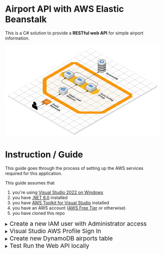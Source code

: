 # Airport API with AWS Elastic Beanstalk

This is a C# solution to provide a **RESTful web API** for simple airport information.

![Cloudcraft Diagram](Diagrams/Cloudcraft3D.png)

# Instruction / Guide

This guide goes through the process of setting up the AWS services required for this application.

This guide assumes that

1. you're using [Visual Studio 2022 on Windows](https://visualstudio.microsoft.com/vs/)
2. you have [.NET 6.0](https://dotnet.microsoft.com/en-us/download/dotnet/6.0) installed
3. you have [AWS Toolkit for Visual Studio](https://aws.amazon.com/visualstudio/) installed
4. you have an AWS account ([AWS Free Tier](https://aws.amazon.com/free) or otherwise)
5. you have cloned this repo

<details>
<summary><span style="font-size:1.2rem">Create a new IAM user with Administrator access</span></summary>

If you don't already have a IAM user with administrator access already, you should create one now.

First, login to your AWS account on the website and search for the **IAM** service on the top bar.

![IAM Search](Diagrams/screenshots/IAM/Search.png)

Click **Users** on the left menu
![IAM Home](Diagrams/screenshots/IAM/Home.png)

As we can see, we don't have any users yet, so click the **Add Users** button on the top right
![IAM AddUsers](Diagrams/screenshots/IAM/AddUsers.png)

Set the **User name** as `vsuser` and tick the **Access key - Programmatic access** checkbox because we want to access this user with our Visual Studio AWS SDK. Then click the bottom right **Next: Permissions** button.
![IAM AddUser Name](Diagrams/screenshots/IAM/AddUser_Name.png)

Go to the **Attach existing Policies** tab and tick the **administratorAccess** checkbox, this allows the `vsuser` user to have complete access for all AWS services, including creating DynamoDB database or Elastic Beanstalk. Then click the bottom right **Next: Tags** button.
![IAM AddUser Permissions](Diagrams/screenshots/IAM/AddUser_Permissions.png)

Leave the tags empty and click the **Next: Review** button.
![IAM AddUser Tag](Diagrams/screenshots/IAM/AddUser_Tag.png)

Here we can see the user being created has user name of `vsuser`, AWS access type of **Programmatic access - with an access key**, permissions summary managed policy of **AdministratorAccess**. Click **Create user** button.
![IAM AddUser Review](Diagrams/screenshots/IAM/AddUser_Review.png)

Now the new user `vsuser` has been successfully created, be sure to click the **Download .csv** button to save the credentials CSV file onto your local hard drive. We will use this CSV file later when we need to sign in to `vsuser` through the Visual Studio 2022 AWS SDK.
![IAM AddUser Created](Diagrams/screenshots/IAM/AddUser_Created.png)

Going back to the **Users** page, we see that the new user `vsuser` has indeed been successfully created.
![IAM Home After Created](Diagrams/screenshots/IAM/Home_After_Created.png)

</details>

<details>
<summary><span style="font-size:1.2rem">Visual Studio AWS Profile Sign In</span></summary>

Open up Visual Studio, if you have installed the [AWS Toolkit for Visual Studio](https://aws.amazon.com/visualstudio/) correctly, you should see this option in **View** > **AWS Explorer**

![View AWS Explorer](Diagrams/screenshots/VisualStudio/AWS_Explorer.png)

Click to open **AWS Explorer** and you should see this button (**Add AWS Credentials Profile**), click it.

![Add AWS Credentials Profile Button](Diagrams/screenshots/VisualStudio/AWS_Explorer_Add_Profile.png)

Then fill in the correct details in the pop up window:

1. Profile name, could be anything but for simplicity sake let's keep it `vsuser`
2. Import from CSV file and select the CSV file with the credentials you've downloaded in the **Create IAM user with administrator access** in the previous section
3. Set the Region to your region
4. click OK.

![New Account Profile](Diagrams/screenshots/VisualStudio/New_Account_Profile.png)

After that, the profile should be signed in to the AWS Explorer, and all the AWS services would be available through the AWS Explorer in Visual Studio.

![AWS Explorer After Profile](Diagrams/screenshots/VisualStudio/AWS_Explorer_After_Profile.png)

One thing to note is that `appsettings.Development.json` has the content:

```json
{
  "Logging": {
    "LogLevel": {
      "Default": "Information",
      "Microsoft.AspNetCore": "Warning"
    }
  },
  "AWS": {
    "Profile": "vsuser",
    "Region": "eu-west-2"
  }
}
```

where

- `AWS.Profile` of `"vsuser"` should be matching the profile name, and
- `AWS.Region` of `"eu-west-2"` should be matching your region

So if you chose a different profile name or region, be sure to adjust the `appsettings.Development.json` accordingly.

</details>

<details>
<summary><span style="font-size:1.2rem">Create new DynamoDB airports table </span></summary>

Now that the AWS Explorer has profile `vsuser` connected, it's time to create a new DynamoDB table for airports.

Before we begin, notice that the `Models/Airport.cs` class has the content:

```c#
using Amazon.DynamoDBv2.DataModel;

namespace AirportAPI.Models;

[DynamoDBTable("airports")]
public class Airport
{
    [DynamoDBHashKey("code")]
    public string? Code { get; set; }

    [DynamoDBProperty("name")]
    public string? Name { get; set; }

    [DynamoDBProperty("city")]
    public string? City { get; set; }
}
```

where the

```c#
[DynamoDBTable("airports")]
```

defines that the DynamoDB table should have the name `"airports"`, so when we create the DynamoDB table, it should have the name **airports**.

Also notice that the hash key name is `"code"` by this line in `Models/Airport.cs`

```c#
[DynamoDBHashKey("code")]
```

To create the **airports** table, open AWS Explorer, right click on **Amazon DynamoDB** and click **Create Table...**

![DynamoDB Create Table](Diagrams/screenshots/DynamoDB/Create_Table.png)

A window pops up for creating new DynamoDB Table:

- set the **Table Name** as **airports**
- set the **Hash Key Name** as **code**, with **Hash Key Type** as **String**
- Click **Create**

![DynamoDB Create Table Basic Settings](Diagrams/screenshots/DynamoDB/Create_Table_Basic_Settings.png)

Now after creating this new DynamoDB table, we can see it under the **Amazon DynamoDB** in the AWS Explorer

![AWS Explorer Airports Table](Diagrams/screenshots/DynamoDB/AWS_Explorer_After_Created_Table.png)

Double clicking on the **airports** table opens it up, and shows an empty table

![Airports Table Empty](Diagrams/screenshots/DynamoDB/Table_Airports.png)

Also, if open the AWS website and go to the **DynamoDB** page, you can see the **airports** table there

![Airports Table Empty](Diagrams/screenshots/DynamoDB/DynamoDB_Website.png)

</details>

<details>
<summary><span style="font-size:1.2rem">Test Run the Web API locally</span></summary>

Now that DynamoDB table **airports** has been created, you should now be able to run the Web API locally and test out the endpoints on swagger.

First, click on the **AirportAPI** button to run it in debug mode.

![Run AirportAPI button](Diagrams/screenshots/TestLocally/RunAirportAPI_Button.png)

It should open up a new page for **Swagger**, listing all the endpoints.

![AirportAPI Swagger](Diagrams/screenshots/TestLocally/AirportAPI_Swagger.png)

Sending a **GET** request to the `/api/Airport` endpoint would initially respond with **empty list of airports**, `[]`, with status code of `200`

![AirportAPI Swagger](Diagrams/screenshots/TestLocally/Swagger_GetAllAirports.png)

> ## If it responds with error
>
> But if it responds with error message instead, then it's likely because some AWS configuration weren't set properly. It could be:
>
> - The AWS user (say `vsuser`) didn't have permission to access DynamoDB. Go to **IAM** service page on AWS and add the permission to have **AdministratorAccess** which would certainly grant it access to DynamoDB.
> - The AWS user did have permission to access DynamoDB, but it was not configured correctly in `appsettings.Development.json`. Go to `appsettings.Development.json` and make sure the attributes under `"AWS"` were set appropriately for the user profile, it could be the `"Profile"` not matching or the `"Region"` not matching.
> - The DynamoDB table name not matching the table name of `"airports"` specified in `Models/Airport.cs`.
>
> Or it could be something else entirely, try to resolve that before proceeding to next step.

Next, we could send a **POST** request to the `/api/Airport` endpoint to create a new airport in the DynamoDB **airports** table.

For example, sending a **POST** request with request body

```json
{
  "code": "MAN",
  "name": "Manchester Airport",
  "city": "Manchester"
}
```

would create this new airport item in the **airports** table
![DynamoDB new airport on website](Diagrams/screenshots/TestLocally/DynamoDB_new_airport.png)

Next, you can try all the endpoints, they should all work as expected.

| action   | endpoint              | what it does                                                                                     |
| -------- | --------------------- | ------------------------------------------------------------------------------------------------ |
| `GET`    | `/api/Airport`        | Get a list of all airports                                                                       |
| `GET`    | `/api/Airport/{code}` | Get airport with matching airport code to `{code}`                                               |
| `POST`   | `/api/Airport`        | Create new airport, where request body should contain info (in `json` format) of new airport     |
| `PUT`    | `/api/Airport`        | Update airport, where request body should contain info (in `json` format) of the updated airport |
| `DELETE` | `/api/Airport/{code}` | Delete airport with matching airport code to `{code}`                                            |

</details>
